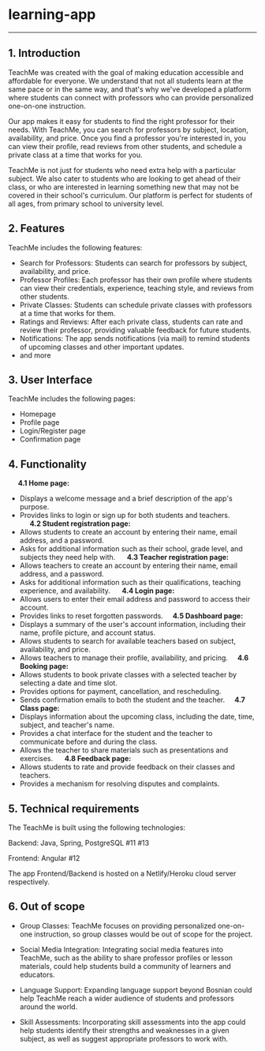 # learning-app
---
## 1. Introduction

TeachMe was created with the goal of making education accessible and affordable for everyone. We understand that not all students learn at the same pace or in the same way, and that's why we've developed a platform where students can connect with professors who can provide personalized one-on-one instruction.

Our app makes it easy for students to find the right professor for their needs. With TeachMe, you can search for professors by subject, location, availability, and price. Once you find a professor you're interested in, you can view their profile, read reviews from other students, and schedule a private class at a time that works for you.

TeachMe is not just for students who need extra help with a particular subject. We also cater to students who are looking to get ahead of their class, or who are interested in learning something new that may not be covered in their school's curriculum. Our platform is perfect for students of all ages, from primary school to university level.

## 2. Features

TeachMe includes the following features:

- Search for Professors: Students can search for professors by subject, availability, and price.
- Professor Profiles: Each professor has their own profile where students can view their credentials, experience, teaching style, and reviews from other students.
- Private Classes: Students can schedule private classes with professors at a time that works for them.
- Ratings and Reviews: After each private class, students can rate and review their professor, providing valuable feedback for future students.
- Notifications: The app sends notifications (via mail) to remind students of upcoming classes and other important updates.
- and more

## 3. User Interface
TeachMe includes the following pages:
- Homepage
- Profile page
- Login/Register page
- Confirmation page


## 4. Functionality

 &nbsp;&nbsp;&nbsp;&nbsp; **4.1 Home page:**
- Displays a welcome message and a brief description of the app's purpose.
- Provides links to login or sign up for both students and teachers.  
 &nbsp;&nbsp;&nbsp;&nbsp; **4.2 Student registration page:**  
- Allows students to create an account by entering their name, email address, and a password.
- Asks for additional information such as their school, grade level, and subjects they need help with.
 &nbsp;&nbsp;&nbsp;&nbsp; **4.3 Teacher registration page:**  
- Allows teachers to create an account by entering their name, email address, and a password.
- Asks for additional information such as their qualifications, teaching experience, and availability.
 &nbsp;&nbsp;&nbsp;&nbsp; **4.4 Login page:**  
- Allows users to enter their email address and password to access their account.
- Provides links to reset forgotten passwords.
 &nbsp;&nbsp;&nbsp;&nbsp;**4.5 Dashboard page:**  
- Displays a summary of the user's account information, including their name, profile picture, and account status.
- Allows students to search for available teachers based on subject, availability, and price.
- Allows teachers to manage their profile, availability, and pricing.
 &nbsp;&nbsp;&nbsp;&nbsp;**4.6 Booking page:**  
- Allows students to book private classes with a selected teacher by selecting a date and time slot.
- Provides options for payment, cancellation, and rescheduling.
- Sends confirmation emails to both the student and the teacher.
 &nbsp;&nbsp;&nbsp;&nbsp;**4.7 Class page:**  
- Displays information about the upcoming class, including the date, time, subject, and teacher's name.
- Provides a chat interface for the student and the teacher to communicate before and during the class.
- Allows the teacher to share materials such as presentations and exercises.
 &nbsp;&nbsp;&nbsp;&nbsp; **4.8 Feedback page:**  
- Allows students to rate and provide feedback on their classes and teachers.
- Provides a mechanism for resolving disputes and complaints.
  
   
  

## 5. Technical requirements

The TeachMe is built using the following technologies:

Backend: Java, Spring, PostgreSQL #11 #13


Frontend: Angular #12


The app Frontend/Backend is hosted on a Netlify/Heroku cloud server respectively.



## 6. Out of scope

- Group Classes: TeachMe focuses on providing personalized one-on-one instruction, so group classes would be out of scope for the project.

- Social Media Integration: Integrating social media features into TeachMe, such as the ability to share professor profiles or lesson materials, could help students build a community of learners and educators.

- Language Support: Expanding language support beyond Bosnian could help TeachMe reach a wider audience of students and professors around the world.

- Skill Assessments: Incorporating skill assessments into the app could help students identify their strengths and weaknesses in a given subject, as well as suggest appropriate professors to work with.
